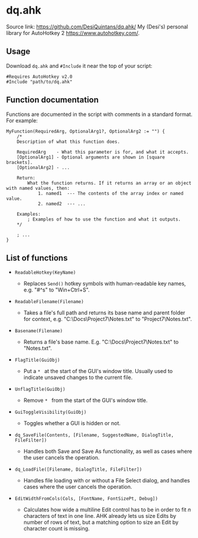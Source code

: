 # dq.ahk

Source link: <https://github.com/DesiQuintans/dq.ahk/>
My (Desi's) personal library for AutoHotkey 2 <https://www.autohotkey.com/>.

## Usage

Download `dq.ahk` and `#Include` it near the top of your script:

```
#Requires AutoHotkey v2.0
#Include "path/to/dq.ahk"
```

## Function documentation

Functions are documented in the script with comments in a standard format. For example:

```
MyFunction(RequiredArg, OptionalArg1?, OptionalArg2 := "") {
    /*
    Description of what this function does.

    RequiredArg    - What this parameter is for, and what it accepts.
    [OptionalArg1] - Optional arguments are shown in [square brackets].
    [OptionalArg2] - ...

    Return:
        What the function returns. If it returns an array or an object with named values, then:
            1. named1  --- The contents of the array index or named value.
            2. named2  --- ...

    Examples:
        ; Examples of how to use the function and what it outputs.
    */

    ; ...
}
```

## List of functions

- `ReadableHotkey(KeyName)`

  - Replaces `Send()` hotkey symbols with human-readable key names, e.g. "#^s" to "Win+Ctrl+S".

- `ReadableFilename(Filename)`

  - Takes a file's full path and returns its base name and parent folder for context, e.g. "C:\Docs\Project7\Notes.txt" to "Project7\Notes.txt".

- `Basename(Filename)`

  - Returns a file's base name. E.g. "C:\Docs\Project7\Notes.txt" to "Notes.txt".

- `FlagTitle(GuiObj)`

  - Put a `* ` at the start of the GUI's window title. Usually used to indicate unsaved changes to the current file.

- `UnflagTitle(GuiObj)`

  - Remove `* ` from the start of the GUI's window title.

- `GuiToggleVisibility(GuiObj)`

  - Toggles whether a GUI is hidden or not.

- `dq_SaveFile(Contents, [Filename, SuggestedName, DialogTitle, FileFilter])`

  - Handles both Save and Save As functionality, as well as cases where the user cancels the operation.

- `dq_LoadFile([Filename, DialogTitle, FileFilter])`

  - Handles file loading with or without a File Select dialog, and handles cases where the user cancels the operation.

- `EditWidthFromCols(Cols, [FontName, FontSizePt, Debug])`
  - Calculates how wide a multiline Edit control has to be in order to fit _n_ characters of text in one line. AHK already lets us size Edits by number of rows of text, but a matching option to size an Edit by character count is missing.
